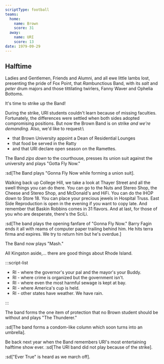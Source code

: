 ```yaml
---
scriptType: football
teams:
  home:
    name: Brown
    score: 31
  away:
    name: URI
    score: 13
date: 1979-09-29
---
```


## Halftime

Ladies and Gentlemen, Friends and Alumni, and all ewe little lambs lost, presenting the pride of Fox Point, that *Ram*bunctious Band, with its _salt_ and _peter_ drum majors and those tittilating twirlers, Fanny Waver and Ophelia Bottoms.

It's time to strike up the Band!

During the strike, URI students couldn't learn because of missing faculties. Fortunately, the differences were settled when both sides adopted compromising positions. But now the Brown Band is on strike _and we're demanding._ Also, we'd like to request:\

- that Brown University appoint a Dean of Residential Lounges
- that food be served in the Ratty
- and that URI declare open season on the Ramettes.

The Band _zips down_ to the courthouse, presses its union suit against the university and plays "Gotta Fly Now."

:sd[The Band plays "Gonna Fly Now while forming a union suit].

Walking back up College Hill, we take a look at Thayer Street and all the swell things you can do there. You can go to the Nuts and Stereo Shop, the Cheese and Stereo Shop, and McDonald's and HiFi. You can do the IHOP down to Store 18. You can place your precious jewels in Hospital Truss. East Side Reproduction is open in the evening if you want to copy late. And remember that Baskin Robbins comes in 31 flavors. And at last, for those of you who are desperate, there's the SciLi.

:sd[The band plays the opening fanfare of "Gonna Fly Now." Barry Fagin ends it all with reams of computer paper trailing behind him. He hits terra firma and expires. We try to return him but he's overdue.]

The Band now plays "Mash."

All Kingston aside,... there are good things about Rhode Island.

:::script-list

- RI - where the governor's your pal and the mayor's your Buddy.
- RI - where crime is organized but the government isn't.
- RI - where even the most harmful sewage is kept at bay.
- RI - where America's cup is held.
- RI - other states have weather. We have rain.

:::

The band forms the one item of protection that no Brown student should be without and plays "The Thunderer."

:sd[The band forms a condom-like column which soon turns into an umbrella].

Be back next year when the Band remembers URI's most entertaining halftime show ever. :sd[The URI band did not play because of the strike].

:sd["Ever True" is heard as we march off].
